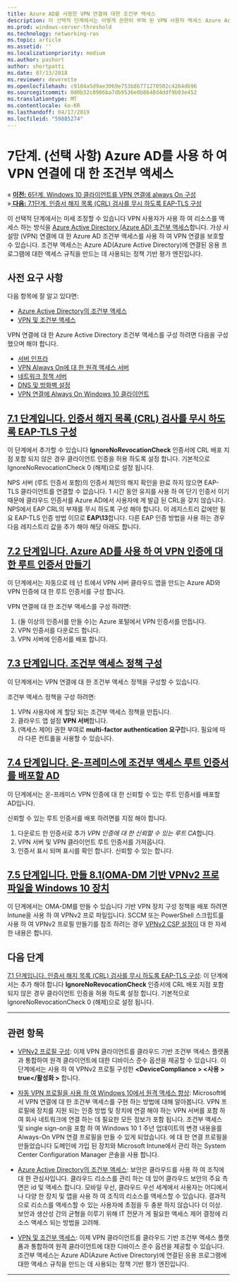 ```yaml
---
title: Azure AD를 사용한 VPN 연결에 대한 조건부 액세스
description: 이 선택적 단계에서는 어떻게 권한이 부여 된 VPN 사용자 액세스 Azure Active Directory (Azure AD) 조건부 액세스를 사용 하 여 리소스를 조정할 수 있습니다.
ms.prod: windows-server-threshold
ms.technology: networking-ras
ms.topic: article
ms.assetid: ''
ms.localizationpriority: medium
ms.author: pashort
author: shortpatti
ms.date: 07/13/2018
ms.reviewer: deverette
ms.openlocfilehash: c9104a5d9ae3069e753b8b771270502c4264db96
ms.sourcegitcommit: 0d0b32c8986ba7db9536e0b8648d4ddf9b03e452
ms.translationtype: MT
ms.contentlocale: ko-KR
ms.lasthandoff: 04/17/2019
ms.locfileid: "59885274"
---
```

# <a name="step-7-optional-conditional-access-for-vpn-connectivity-using-azure-ad"></a>7단계. (선택 사항) Azure AD를 사용 하 여 VPN 연결에 대 한 조건부 액세스

&#171;  [**이전:** 6단계. Windows 10 클라이언트를 VPN 연결에 always On 구성](always-on-vpn/deploy/vpn-deploy-client-vpn-connections.md)<br>
&#187;[ **다음:** 7.1단계. 인증서 해지 목록 (CRL) 검사를 무시 하도록 EAP-TLS 구성](vpn-config-eap-tls-to-ignore-crl-checking.md)

이 선택적 단계에서는 미세 조정할 수 있습니다 VPN 사용자가 사용 하 여 리소스를 액세스 하는 방식을 [Azure Active Directory (Azure AD) 조건부 액세스](https://docs.microsoft.com/azure/active-directory/active-directory-conditional-access-azure-portal)합니다. 가상 사설망 (VPN) 연결에 대 한 Azure AD 조건부 액세스를 사용 하 여 VPN 연결을 보호할 수 있습니다. 조건부 액세스는 Azure AD(Azure Active Directory)에 연결된 응용 프로그램에 대한 액세스 규칙을 만드는 데 사용되는 정책 기반 평가 엔진입니다. 

## <a name="prerequisites"></a>사전 요구 사항

다음 항목에 잘 알고 있다면:
- [Azure Active Directory의 조건부 액세스](https://docs.microsoft.com/azure/active-directory/active-directory-conditional-access-azure-portal)
- [VPN 및 조건부 액세스](https://docs.microsoft.com/windows/access-protection/vpn/vpn-conditional-access)

VPN 연결에 대 한 Azure Active Directory 조건부 액세스를 구성 하려면 다음을 구성 했으며 해야 합니다.
- [서버 인프라](always-on-vpn/deploy/vpn-deploy-server-infrastructure.md)
- [VPN Always On에 대 한 원격 액세스 서버](always-on-vpn/deploy/vpn-deploy-ras.md)
- [네트워크 정책 서버](always-on-vpn/deploy/vpn-deploy-nps.md)
- [DNS 및 방화벽 설정](always-on-vpn/deploy/vpn-deploy-dns-firewall.md)
- [VPN 연결에 Always On Windows 10 클라이언트](always-on-vpn/deploy/vpn-deploy-client-vpn-connections.md)

## <a name="step-71-configure-eap-tls-to-ignore-certificate-revocation-list-crl-checkingvpn-config-eap-tls-to-ignore-crl-checkingmd"></a>[7.1 단계입니다. 인증서 해지 목록 (CRL) 검사를 무시 하도록 EAP-TLS 구성](vpn-config-eap-tls-to-ignore-crl-checking.md)

이 단계에서 추가할 수 있습니다 **IgnoreNoRevocationCheck** 인증서에 CRL 배포 지점 포함 되지 않은 경우 클라이언트 인증을 허용 하도록 설정 합니다. 기본적으로 IgnoreNoRevocationCheck 0 (해제)으로 설정 됩니다.

NPS 서버 (루트 인증서 포함)의 인증서 체인의 해지 확인을 완료 하지 않으면 EAP-TLS 클라이언트를 연결할 수 없습니다. 1 시간 동안 유지를 사용 하 여 단기 인증서 이기 때문에 클라우드 인증서를 Azure AD에서 사용자에 게 발급 된 CRL을 갖지 않습니다. NPS에서 EAP CRL의 부재를 무시 하도록 구성 해야 합니다. 이 레지스트리 값에만 필요 EAP-TLS 인증 방법 이므로 **EAP\13**합니다. 다른 EAP 인증 방법을 사용 하는 경우 다음 레지스트리 값을 추가 해야 해당 아래도 합니다. 




## <a name="step-72-create-root-certificates-for-vpn-authentication-with-azure-advpn-create-root-cert-for-vpn-auth-azure-admd"></a>[7.2 단계입니다. Azure AD를 사용 하 여 VPN 인증에 대 한 루트 인증서 만들기](vpn-create-root-cert-for-vpn-auth-azure-ad.md)

이 단계에서는 자동으로 테 넌 트에서 VPN 서버 클라우드 앱을 만드는 Azure AD와 VPN 인증에 대 한 루트 인증서를 구성 합니다.  

VPN 연결에 대 한 조건부 액세스를 구성 하려면:
1. (둘 이상의 인증서를 만들 수)는 Azure 포털에서 VPN 인증서를 만듭니다.
2. VPN 인증서를 다운로드 합니다.
3. VPN 서버에 인증서를 배포 합니다.

## <a name="step-73-configure-the-conditional-access-policyvpn-config-conditional-access-policymd"></a>[7.3 단계입니다. 조건부 액세스 정책 구성](vpn-config-conditional-access-policy.md)

이 단계에서는 VPN 연결에 대 한 조건부 액세스 정책을 구성할 수 있습니다. 

조건부 액세스 정책을 구성 하려면:
1. VPN 사용자에 게 할당 되는 조건부 액세스 정책을 만듭니다.
2. 클라우드 앱 설정 **VPN 서버**합니다.
3. (액세스 제어) 권한 부여로 **multi-factor authentication 요구**합니다.  필요에 따라 다른 컨트롤을 사용할 수 있습니다.

## <a name="step-74-deploy-conditional-access-root-certificates-to-on-premises-advpn-deploy-cond-access-root-cert-to-on-premise-admd"></a>[7.4 단계입니다. 온-프레미스에 조건부 액세스 루트 인증서를 배포할 AD](vpn-deploy-cond-access-root-cert-to-on-premise-ad.md)

이 단계에서는 온-프레미스 VPN 인증에 대 한 신뢰할 수 있는 루트 인증서를 배포할 AD입니다.

신뢰할 수 있는 루트 인증서를 배포 하려면를 지정 해야 합니다.
1. 다운로드 한 인증서로 추가 *VPN 인증에 대 한 신뢰할 수 있는 루트 CA*합니다.
2. VPN 서버 및 VPN 클라이언트 루트 인증서를 가져옵니다.
3. 인증서 표시 되며 표시를 확인 합니다. 신뢰할 수 있는 합니다.


## <a name="step-75-create-oma-dm-based-vpnv2-profiles-to-windows-10-devicesvpn-create-oma-dm-based-vpnv2-profilesmd"></a>[7.5 단계입니다. 만들 8.1(OMA-DM 기반 VPNv2 프로 파일을 Windows 10 장치](vpn-create-oma-dm-based-vpnv2-profiles.md)

이 단계에서는 OMA-DM를 만들 수 있습니다 기반 VPN 장치 구성 정책을 배포 하려면 Intune을 사용 하 여 VPNv2 프로 파일입니다. SCCM 또는 PowerShell 스크립트를 사용 하 여 VPNv2 프로필 만들기를 참조 하려는 경우 [VPNv2 CSP 설정이](https://docs.microsoft.com/windows/client-management/mdm/vpnv2-csp) 대 한 자세한 내용은 합니다. 


## <a name="next-step"></a>다음 단계
[7.1 단계입니다. 인증서 해지 목록 (CRL) 검사를 무시 하도록 EAP-TLS 구성](vpn-config-eap-tls-to-ignore-crl-checking.md): 이 단계에서는 추가 해야 합니다 **IgnoreNoRevocationCheck** 인증서에 CRL 배포 지점 포함 되지 않은 경우 클라이언트 인증을 허용 하도록 설정 합니다. 기본적으로 IgnoreNoRevocationCheck 0 (해제)으로 설정 됩니다.

---

## <a name="related-topics"></a>관련 항목
- [VPNv2 프로필 구성](https://docs.microsoft.com/windows/access-protection/vpn/vpn-conditional-access): 이제 VPN 클라이언트를 클라우드 기반 조건부 액세스 플랫폼과 통합하여 원격 클라이언트에 대한 디바이스 준수 옵션을 제공할 수 있습니다. 이 단계에서는 사용 하 여 VPNv2 프로필 구성한  **\<DeviceCompliance > \<사용 > true\</활성화 >** 합니다. 
 
- [자동 VPN 프로필을 사용 하 여 Windows 10에서 원격 액세스 향상](https://www.microsoft.com/itshowcase/Article/Content/894/Enhancing-remote-access-in-Windows-10-with-an-automatic-VPN-profile): Microsoft에서 VPN 연결에 대 한 조건부 액세스를 구현 하는 방법에 대해 알아봅니다. VPN 프로필에 장치를 지원 되는 인증 방법 및 장치에 연결 해야 하는 VPN 서버를 포함 하 여 회사 네트워크에 연결 하는 데 필요한 모든 정보가 포함 됩니다. 조건부 액세스 및 single sign-on을 포함 하 여 Windows 10 1 주년 업데이트의 변경 내용을를 Always-On VPN 연결 프로필을 만들 수 있게 되었습니다. 에 대 한 연결 프로필을 만들었습니다 도메인에 가입 된 장치와 Microsoft Intune에서 관리 하는 System Center Configuration Manager 콘솔을 사용 합니다. 

- [Azure Active Directory의 조건부 액세스](https://docs.microsoft.com/azure/active-directory/active-directory-conditional-access-azure-portal): 보안은 클라우드를 사용 하 여 조직에 대 한 관심사입니다. 클라우드 리소스를 관리 하는 데 있어 클라우드 보안의 주요 측면은 id 및 액세스 합니다. 모바일 우선, 클라우드 우선 세계에서 사용자는 어디에서 나 다양 한 장치 및 앱을 사용 하 여 조직의 리소스를 액세스할 수 있습니다. 결과적으로 리소스를 액세스할 수 있는 사용자에 초점을 두 충분 하지 않습니다 더 이상. 보안과 생산성 간의 균형을 이루기 위해 IT 전문가 게 필요한 액세스 제어 결정에 리소스 액세스 되는 방법을 고려해.

- [VPN 및 조건부 액세스](https://docs.microsoft.com/windows/access-protection/vpn/vpn-conditional-access): 이제 VPN 클라이언트를 클라우드 기반 조건부 액세스 플랫폼과 통합하여 원격 클라이언트에 대한 디바이스 준수 옵션을 제공할 수 있습니다. 조건부 액세스는 Azure AD(Azure Active Directory)에 연결된 응용 프로그램에 대한 액세스 규칙을 만드는 데 사용되는 정책 기반 평가 엔진입니다. 

---